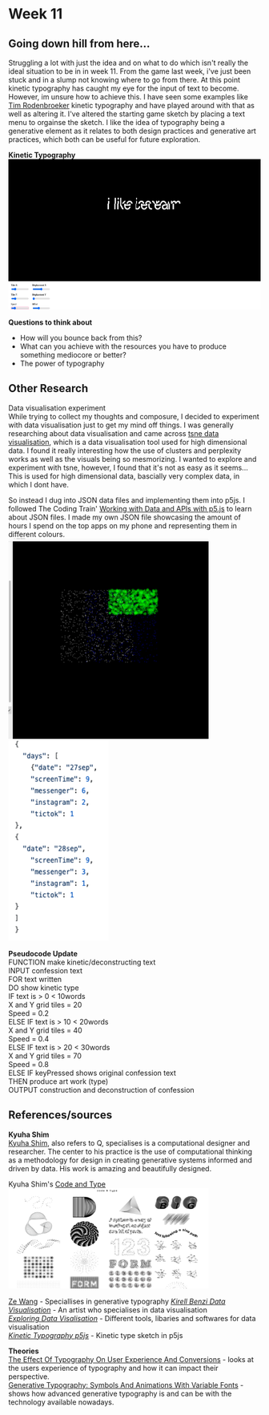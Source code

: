 # Week 11
## Going down hill from here...
Struggling a lot with just the idea and on what to do which isn't really the ideal situation to be in in week 11. From the game last week, i've just been stuck and in a slump not knowing where to go from there. At this point kinetic typography has caught my eye for the input of text to become. However, im unsure how to achieve this. I have seen some examples like [Tim Rodenbroeker](https://timrodenbroeker.de/processing-tutorial-kinetic-typography-1/) kinetic typography and have played around with that as well as altering it. I've altered the starting game sketch by placing a text menu to orgainse the sketch. I like the idea of typography being a generative element as it relates to both design practices and generative art practices, which both can be useful for future exploration.  <br>

__Kinetic Typography__ <br>
<img src= "https://github.com/ChantelLai/Slave-to-the-Algorithm/blob/master/Week11/Screen%20Shot%202020-10-12%20at%204.33.00%20pm.png" width="550" height="300"> <br>

__Questions to think about__ <br>
- How will you bounce back from this? <br>
- What can you achieve with the resources you have to produce something mediocore or better? <br>
- The power of typography <br>

## Other Research 
Data visualisation experiment <br>
While trying to collect my thoughts and composure, I decided to experiment with data visualisation just to get my mind off things. I was generally researching about data visualisation and came across [tsne data visualisation](https://distill.pub/2016/misread-tsne/), which is a data visualisation tool used for high dimensional data. I found it really interesting how the use of clusters and perplexity works as well as the visuals being so mesmorizing. I wanted to explore and experiment with tsne, however, I found that it's not as easy as it seems... This is used for high dimensional data, bascially very complex data, in which I dont have. <br>

So instead I dug into JSON data files and implementing them into p5js. I followed The Coding Train' [Working with Data and APIs with p5.js](https://www.youtube.com/watch?v=xG6rc0Lcbks) to learn about JSON files. I made my own JSON file showcasing the amount of hours I spend on the top apps on my phone and representing them in different colours. <br> 
<img src="https://github.com/ChantelLai/Slave-to-the-Algorithm/blob/master/Week11/Screen%20Shot%202020-10-12%20at%204.49.55%20pm.png" width="400" height="400"> <br>
<img src="https://github.com/ChantelLai/Slave-to-the-Algorithm/blob/master/Week11/JSONData%20pm.png" width="200" height="400"> <br> 

__Pseudocode Update__ <br>
FUNCTION make kinetic/deconstructing text <br>
INPUT confession text <br>
FOR text written <br>
DO show kinetic type <br>
IF text is > 0 < 10words <br>
	X and Y grid tiles = 20 <br>
	Speed = 0.2 <br>
ELSE IF text is > 10 < 20words <br>
X and Y grid tiles = 40 <br>
	Speed = 0.4 <br>
ELSE IF text is > 20 < 30words <br>
X and Y grid tiles = 70 <br>
	Speed = 0.8 <br>
ELSE IF keyPressed shows original confession text <br>
THEN produce art work (type) <br>
OUTPUT construction and deconstruction of confession <br>

## References/sources <br>
__Kyuha Shim__ <br>
[Kyuha Shim](https://kyuhashim.com/), also refers to Q, specialises is a computational designer and researcher. The center to his practice is the use of computational thinking as a methodology for design in creating generative systems informed and driven by data. His work is amazing and beautifully designed. <br>

Kyuha Shim's [Code and Type](http://code-type.com/) <br>
<img src="https://github.com/ChantelLai/Slave-to-the-Algorithm/blob/master/Week11/Screen%20Shot%202020-10-15%20at%2011.36.05%20pm.png" width="400" height="200"> <br>

[Ze Wang](https://zewang.info/Generative-Typography) - Speciallises in generative typography
_[Kirell Benzi Data Visualisation](https://www.kirellbenzi.com/art/secret-knowledge)_ - An artist who specialises in data visualisation<br>
_[Exploring Data Visalisation](https://www.creativebloq.com/how-to/data-visualisation-with-p5js)_ - Different tools, libaries and softwares for data visualisation <br>
_[Kinetic Typography p5js](https://editor.p5js.org/mehow_one/sketches/h5sdeQ4jc)_ - Kinetic type sketch in p5js <br>

__Theories__ <br>
[The Effect Of Typography On User Experience And Conversions](https://cxl.com/blog/the-effects-of-typography-on-user-experience-conversions/#:~:text=Typography%20is%20body%20language.,research%20to%20back%20this%20up.) - looks at the users experience of typography and how it can impact their perspective. <br> 
[Generative Typography: Symbols And Animations With Variable Fonts](https://www.pixartprinting.co.uk/blog/generative-typography-variable-fonts/#:~:text=Since%20typography%20is%20traditionally%20a,based%20on%20a%20single%20font.) - shows how advanced generative typography is and can be with the technology available nowadays. <br> 




 
